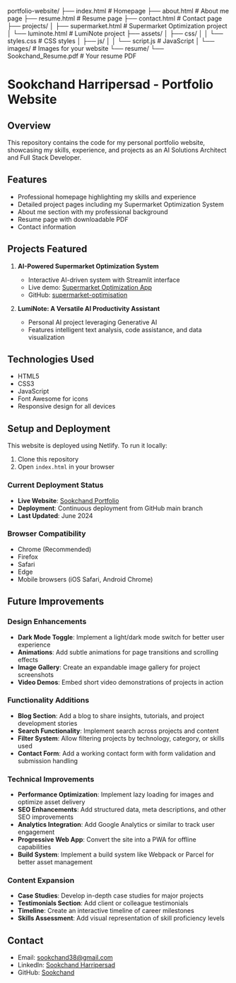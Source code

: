 portfolio-website/
├── index.html                 # Homepage
├── about.html                 # About me page
├── resume.html                # Resume page
├── contact.html               # Contact page
├── projects/
│   ├── supermarket.html       # Supermarket Optimization project
│   └── luminote.html          # LumiNote project
├── assets/
│   ├── css/
│   │   └── styles.css         # CSS styles
│   ├── js/
│   │   └── script.js          # JavaScript
│   └── images/                # Images for your website
└── resume/
    └── Sookchand_Resume.pdf   # Your resume PDF

# Sookchand Harripersad - Portfolio Website

## Overview
This repository contains the code for my personal portfolio website, showcasing my skills, experience, and projects as an AI Solutions Architect and Full Stack Developer.

## Features
- Professional homepage highlighting my skills and experience
- Detailed project pages including my Supermarket Optimization System
- About me section with my professional background
- Resume page with downloadable PDF
- Contact information

## Projects Featured
1. **AI-Powered Supermarket Optimization System**
   - Interactive AI-driven system with Streamlit interface
   - Live demo: [Supermarket Optimization App](https://supermarket-optimisation-nq4jru2xu37ujjfucz4l6c.streamlit.app/)
   - GitHub: [supermarket-optimisation](https://github.com/Sookchand/supermarket-optimisation)

2. **LumiNote: A Versatile AI Productivity Assistant**
   - Personal AI project leveraging Generative AI
   - Features intelligent text analysis, code assistance, and data visualization

## Technologies Used
- HTML5
- CSS3
- JavaScript
- Font Awesome for icons
- Responsive design for all devices

## Setup and Deployment
This website is deployed using Netlify. To run it locally:
1. Clone this repository
2. Open `index.html` in your browser

### Current Deployment Status
- **Live Website**: [Sookchand Portfolio](https://sookchandportfolio.netlify.app/)
- **Deployment**: Continuous deployment from GitHub main branch
- **Last Updated**: June 2024

### Browser Compatibility
- Chrome (Recommended)
- Firefox
- Safari
- Edge
- Mobile browsers (iOS Safari, Android Chrome)

## Future Improvements

### Design Enhancements
- **Dark Mode Toggle**: Implement a light/dark mode switch for better user experience
- **Animations**: Add subtle animations for page transitions and scrolling effects
- **Image Gallery**: Create an expandable image gallery for project screenshots
- **Video Demos**: Embed short video demonstrations of projects in action

### Functionality Additions
- **Blog Section**: Add a blog to share insights, tutorials, and project development stories
- **Search Functionality**: Implement search across projects and content
- **Filter System**: Allow filtering projects by technology, category, or skills used
- **Contact Form**: Add a working contact form with form validation and submission handling

### Technical Improvements
- **Performance Optimization**: Implement lazy loading for images and optimize asset delivery
- **SEO Enhancements**: Add structured data, meta descriptions, and other SEO improvements
- **Analytics Integration**: Add Google Analytics or similar to track user engagement
- **Progressive Web App**: Convert the site into a PWA for offline capabilities
- **Build System**: Implement a build system like Webpack or Parcel for better asset management

### Content Expansion
- **Case Studies**: Develop in-depth case studies for major projects
- **Testimonials Section**: Add client or colleague testimonials
- **Timeline**: Create an interactive timeline of career milestones
- **Skills Assessment**: Add visual representation of skill proficiency levels

## Contact
- Email: sookchand38@gmail.com
- LinkedIn: [Sookchand Harripersad](https://www.linkedin.com/in/sookchand-harripersad-4a726497/)
- GitHub: [Sookchand](https://github.com/Sookchand)
